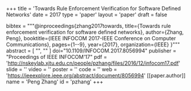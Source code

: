 +++
title = 'Towards Rule Enforcement Verification for Software Defined Networks'
date = 2017
type = 'paper'
layout = 'paper'
draft = false

bibtex = """@inproceedings{zhang2017towards,
  title={Towards rule enforcement verification for software defined networks},
  author={Zhang, Peng},
  booktitle={IEEE INFOCOM 2017-IEEE Conference on Computer Communications},
  pages={1--9},
  year={2017},
  organization={IEEE}
}"""
abstract = [
    "",
    ""
]
doi="10.1109/INFOCOM.2017.8056994"
publisher = "Proceedings of IEEE INFOCOM'17"
pdf = 'http://nskeylab.xjtu.edu.cn/people/pzhang/files/2016/12/infocom17.pdf'
slide = ''
video = ''
poster = ''
code = ''
web = 'https://ieeexplore.ieee.org/abstract/document/8056994'
[[paper.author]]
    name = 'Peng Zhang'
    id = 'pzhang'
+++

